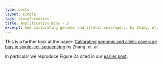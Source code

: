 ```yaml
---
type: posts
layout: single
tags: bioinformatics
title: Amplification Bias - 2
excerpt: See Calibrating genomic and allelic coverage... by Zhang, et. al.
---
```


This is a further look at the paper:
[Calibrating genomic and allelic coverage bias in single-cell sequencing](https://www.ncbi.nlm.nih.gov/pmc/articles/PMC4922254/) by Zhang, et. al.

In particular we reproduce Figure 2a cited in our [earlier post](/_posts/2019-02-19-AutoCorrelation.md).
